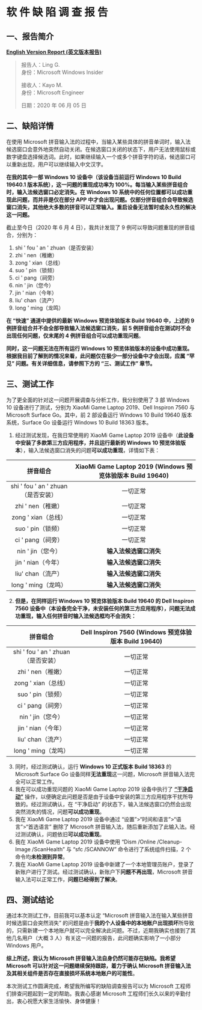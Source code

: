 # 软 件 缺 陷 调 查 报 告

## 一、报告简介

[**English Version Report (英文版本报告)**](https://github.com/Lingggao/SDIR#defect-investigation-report)

> 报告人：Ling G.  
> 身份：Microsoft Windows Insider  
>
> 接收人：Kayo M.  
> 身份：Microsoft Engineer  
>
> 日期：2020 年 06 月 05 日  

## 二、缺陷详情

在使用 Microsoft 拼音输入法的过程中，当输入某些具体的拼音单词时，输入法候选窗口会意外地突然自动关闭。在候选窗口关闭的状态下，用户无法使用鼠标或数字键盘选择候选词。此时，如果继续输入一个或多个拼音字符的话，候选窗口可以重新出现，用户可以继续输入中文汉字。

**在我的其中一部 Windows 10 设备中（该设备当前运行 Windows 10 Build 19640.1 版本系统），这一问题的重现成功率为 100%。每当输入某些拼音组合时，输入法候选窗口必定消失。在 Windows 10 系统中的任何位置都可以成功重现此问题，而并非是仅在部分 APP 中才会出现问题。仅部分拼音组合会导致候选窗口消失，其他绝大多数的拼音可以正常输入。重启设备无法暂时或永久性的解决这一问题。**

截止至今日（2020 年 6 月 4 日），我共计发现了 9 例可以导致问题重现的拼音组合，分别为：

1. shi ' fou ' an ' zhuan（是否安装）
2. zhi ' nen（稚嫩）
3. zong ' xian（总线）
4. suo ' pin（锁频）
5. ci ' pang（祠旁）
6. nin ' jin（您今）
7. jin ' nian（今年）
8. liu'  chan（流产）
9. long ' ming（龙鸣）

**在 “快速” 通道中提供的最新 Windows 预览体验版本 Build 19640 中，上述的 9 例拼音组合并不会全部导致输入法候选窗口消失，前 5 例拼音组合在测试时不会出现任何问题，仅末尾的 4 例拼音组合可以成功重现问题**。

**同时，这一问题无法在所有运行 Windows 10 预览体验版本的设备中成功重现。根据我目前了解到的情况来看，此问题仅在极少一部分设备中才会出现，应属 “罕见” 问题。有关详细信息，请参照下方的 “三、测试工作” 章节。**

## 三、测试工作

为了更全面的针对这一问题开展调查与分析工作，我分别使用了 3 部 Windows 10 设备进行了测试，分别为 XiaoMi Game Laptop 2019、Dell Inspiron 7560 与 Microsoft Surface Go。其中，前 2 部设备运行 Windows 10 Build 19640 版本系统，Surface Go 设备运行 Windows 10 Build 18363 版本。

1. 经过测试发现，在我日常使用的 XiaoMi Game Laptop 2019 设备中（**此设备中安装了多款第三方应用程序，并且运行最新的 Windows 10 预览体验版本**），输入法候选窗口消失的问题**可以成功重现**，详情如下表：

|              拼音组合              | XiaoMi Game Laptop 2019 (Windows 预览体验版本 Build 19640) |
| :--------------------------------: | :--------------------------------------------------------: |
| shi ' fou ' an ' zhuan（是否安装） |                          一切正常                          |
|         zhi ' nen（稚嫩）          |                          一切正常                          |
|        zong ' xian（总线）         |                          一切正常                          |
|         suo ' pin（锁频）          |                          一切正常                          |
|         ci ' pang（祠旁）          |                          一切正常                          |
|         nin ' jin（您今）          |                   **输入法候选窗口消失**                   |
|         jin ' nian（今年）         |                   **输入法候选窗口消失**                   |
|         liu'  chan（流产）         |                   **输入法候选窗口消失**                   |
|        long ' ming（龙鸣）         |                   **输入法候选窗口消失**                   |

2. **但是，在同样运行 Windows 10 预览体验版本 Build 19640 的 Dell Inspiron 7560 设备中（本设备完全干净，未安装任何的第三方应用程序），问题无法成功重现，输入任何拼音时输入法候选框均不会消失：**

|              拼音组合              | Dell Inspiron 7560 (Windows 预览体验版本 Build 19640) |
| :--------------------------------: | :---------------------------------------------------: |
| shi ' fou ' an ' zhuan（是否安装） |                       一切正常                        |
|         zhi ' nen（稚嫩）          |                       一切正常                        |
|        zong ' xian（总线）         |                       一切正常                        |
|         suo ' pin（锁频）          |                       一切正常                        |
|         ci ' pang（祠旁）          |                       一切正常                        |
|         nin ' jin（您今）          |                       一切正常                        |
|         jin ' nian（今年）         |                       一切正常                        |
|         liu'  chan（流产）         |                       一切正常                        |
|        long ' ming（龙鸣）         |                       一切正常                        |

3. 同时，经过测试确认，运行 **Windows 10 正式版本 Build 18363** 的 Microsoft Surface Go 设备同样**无法重现**这一问题，Microsoft 拼音输入法完全可以正常工作。
4. 我在可以成功重现问题的 XiaoMi Game Laptop 2019 设备中执行了 [**“干净启动”**](https://support.microsoft.com/zh-cn/help/929135/how-to-perform-a-clean-boot-in-windows) 操作，以便确定此问题是否是由于设备中安装的第三方应用程序干扰所导致的。经过测试确认，在 “干净启动” 的状态下，输入法候选窗口仍然会出现突然消失的情况，问题**可以成功重现**。
5. 我在 XiaoMi Game Laptop 2019 设备中通过 “设置”>“时间和语言”>“语言”>“首选语言” 删除了 Microsoft 拼音输入法，随后重新添加了此输入法。经过测试确认，问题依旧**可以成功重现**。
6. 我在 XiaoMi Game Laptop 2019 设备中使用 “Dism /Online /Cleanup-Image /ScanHealth” 与 “sfc /SCANNOW” 命令进行了系统组件扫描，2 个命令均**未检测到异常**。
7. 我在 XiaoMi Game Laptop 2019 设备中新建了一个本地管理员账户，登录了新账户进行了测试。经过测试确认，新账户下**问题不再出现**，Microsoft 拼音输入法可以正常工作，**问题已经得到了解决**。

## 四、测试结论

通过本次测试工作，目前我可以基本认定 “Microsoft 拼音输入法在输入某些拼音时候选窗口会突然消失” 的问题是由于**我的个人设备中的本地账户出现损坏**所导致的，只需新建一个本地账户就可以完全解决此问题。不过，近期我确实也接到了其他几名用户（大概 3 人）有关这一问题的报告，此问题确实影响了一小部分 Windows 用户。

**综上所述，我认为 Microsoft 拼音输入法自身仍然可能存在缺陷。我希望 Microsoft 可以针对这一问题继续保持跟踪，着力于确认 Microsoft 拼音输入法及其相关组件是否存在直接损坏系统本地账户的可能性**。

本次测试工作圆满完成，希望我所编写的缺陷调查报告可以为 Microsoft 工程师们排查问题起到一定的帮助。我衷心感谢 Microsoft 工程师们长久以来的辛勤付出，衷心祝愿大家生活愉快、身体健康！